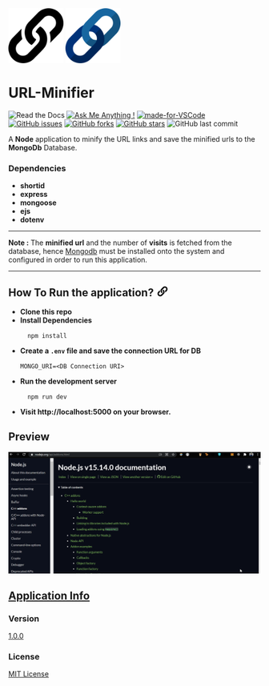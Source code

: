 <img src="./assets/url (2).svg" width="110px">
<img src="./assets/url.svg" width="110px">

# URL-Minifier

![Read the Docs](https://img.shields.io/readthedocs/node.svg) [![Ask Me Anything !](https://img.shields.io/badge/Ask%20me-anything-1abc9c.svg)](https://GitHub.com/Naereen/ama) [![made-for-VSCode](https://img.shields.io/badge/Made%20for-VSCode-1f425f.svg)](https://code.visualstudio.com/) [![GitHub issues](https://img.shields.io/github/issues/akashchouhan16/URL-Minifier.svg)](https://github.com/akashchouhan16/URL-Minifier/issues)
[![GitHub forks](https://img.shields.io/github/forks/akashchouhan16/URL-Minifier.svg?style=social)](https://github.com/akashchouhan16/URL-Minifier/network) [![GitHub stars](https://img.shields.io/github/stars/akashchouhan16/URL-Minifier.svg?style=social)](https://github.com/akashchouhan16/URL-Minifier/stargazers) ![GitHub last commit](https://img.shields.io/github/last-commit/akashchouhan16/URL-Minifier.svg)

A **Node** application to minify the URL links and save the minified urls to the **MongoDb** Database.

### Dependencies

- **shortid**
- **express**
- **mongoose**
- **ejs**
- **dotenv**

---

**Note :**
The **minified url** and the number of **visits** is fetched from the database, hence [Mongodb](https://www.mongodb.com/ "Visit MongoDB") must be installed onto the system and configured in order to run this application.

---

## How To Run the application? <code><img src="./assets/url (2).svg" width="20px" style="margin-left : 3px"></code>

- **Clone this repo**
- **Install Dependencies**
  ```Node
    npm install
  ```
- **Create a `.env` file and save the connection URL for DB**
  ```
  MONGO_URI=<DB Connection URI>
  ```
- **Run the development server**
  ```Node
    npm run dev
  ```
- **Visit **http://localhost:5000** on your browser.**

## Preview

![application preview](./assets/applicationPreview.gif)

## [Application Info](https://github.com/akashchouhan16/Url-Shortener#readme "URL-Minifier")

### Version

[1.0.0](https://github.com/akashchouhan16/Url-Shortener#readme "Application version")

### License

[MIT License](./LICENSE "View License")
